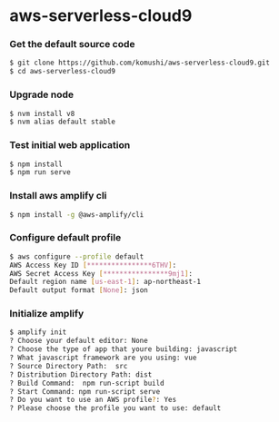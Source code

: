 # aws-serverless-cloud9

### Get the default source code
```bash
$ git clone https://github.com/komushi/aws-serverless-cloud9.git
$ cd aws-serverless-cloud9
```

### Upgrade node
```bash
$ nvm install v8
$ nvm alias default stable
```

### Test initial web application
```bash
$ npm install
$ npm run serve
```

### Install aws amplify cli
```bash
$ npm install -g @aws-amplify/cli
```

### Configure default profile
```bash
$ aws configure --profile default
AWS Access Key ID [****************6THV]: 
AWS Secret Access Key [****************9mj1]: 
Default region name [us-east-1]: ap-northeast-1
Default output format [None]: json
```

### Initialize amplify
```bash
$ amplify init
? Choose your default editor: None
? Choose the type of app that youre building: javascript
? What javascript framework are you using: vue
? Source Directory Path:  src
? Distribution Directory Path: dist
? Build Command:  npm run-script build
? Start Command: npm run-script serve
? Do you want to use an AWS profile?: Yes
? Please choose the profile you want to use: default
```